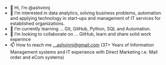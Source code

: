 - 👋 Hi, I’m @ashvinnj
- 👀 I’m interested in data analytics, solving business problems, automation and applying technology in start-ups and management of IT services for established organizations. 
- 🌱 I’m currently learning ... Git, GitHub, Python, SQL and Automation. 
- 💞️ I’m looking to collaborate on ... GitHub, learn and share solid work experince
- 📫 How to reach me ...ashvinnj@gmail.com (37+ Years of Information Management systems and IT experience with Direct Marketing i.e. Mail order and eCom systems)

<!---
ashvinnj/ashvinnj is a ✨ special ✨ repository because its `README.md` (this file) appears on your GitHub profile.
You can click the Preview link to take a look at your changes.
